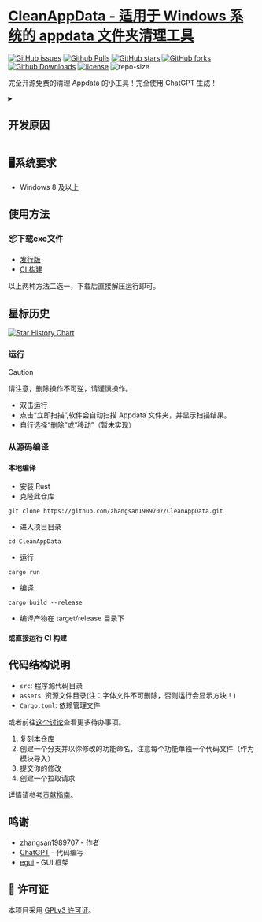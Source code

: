 # [CleanAppData - 适用于 Windows 系统的 appdata 文件夹清理工具][repo-url]

 [![GitHub issues][issues-image]][issues-url]
 [![Github Pulls][pulls-image]][pulls-url]
 [![GitHub stars][stars-image]][stars-url]
 [![GitHub forks][forks-image]][forks-url]
 [![Github Downloads][download-image]][download-url]
 [![license][license-image]][license-url]
 ![repo-size][repo-size-image]
 <!--[![hits][hits-image]][hits-url1]-->

完全开源免费的清理 Appdata 的小工具！完全使用 ChatGPT 生成！

<details>
<summary><h2>开发原因</h2></summary>
<p>Windows系统安装的软件卸载时，即便使用专业卸载工具卸载后，appdata 中的文件仍旧不会删除，故开发此软件清理。</p>
<p>本工具使用 Rust 编写，使用 ChatGPT 生成，并使用 egui 构建 GUI。</p>
<p>本工具完全开源免费，欢迎各位大佬贡献代码。</p>
</details>



## 🖥系统要求
- Windows 8 及以上

## 使用方法

### 📦下载exe文件
- [发行版](https://github.com/zhangsan1989707/CleanAppData/releases/latest)
- [CI 构建](https://github.com/zhangsan1989707/CleanAppData/actions/workflows/ci.yml)


以上两种方法二选一，下载后直接解压运行即可。

## 星标历史

<a href="https://star-history.com/#zhangsan1989707/CleanAppData&Date">
 <picture>
   <source media="(prefers-color-scheme: dark)" srcset="https://api.star-history.com/svg?repos=zhangsan1989707/CleanAppData&type=Date&theme=dark" />
   <source media="(prefers-color-scheme: light)" srcset="https://api.star-history.com/svg?repos=zhangsan1989707/CleanAppData&type=Date" />
   <img alt="Star History Chart" src="https://api.star-history.com/svg?repos=zhangsan1989707/CleanAppData&type=Date" />
 </picture>
</a>

### 运行
> [!caution]
>
> 请注意，删除操作不可逆，请谨慎操作。
- 双击运行
- 点击“立即扫描”,软件会自动扫描 Appdata 文件夹，并显示扫描结果。
- 自行选择“删除”或“移动”（暂未实现）



### 从源码编译
#### 本地编译
- 安装 Rust
- 克隆此仓库
```
git clone https://github.com/zhangsan1989707/CleanAppData.git
```
- 进入项目目录
```
cd CleanAppData
```
- 运行
```
cargo run
```
- 编译
```
cargo build --release
```
- 编译产物在 target/release 目录下
#### 或直接运行 CI 构建

## 代码结构说明
- `src`: 程序源代码目录
- `assets`: 资源文件目录(注：字体文件不可删除，否则运行会显示方块！)
- `Cargo.toml`: 依赖管理文件



或者前往[这个讨论](https://github.com/zhangsan1989707/CleanAppData/discussions/7)查看更多待办事项。



1. 复刻本仓库
2. 创建一个分支并以你修改的功能命名，注意每个功能单独一个代码文件（作为模块导入）
3. 提交你的修改
4. 创建一个拉取请求

详情请参考[贡献指南](CONTRIBUTING.md)。
## 鸣谢
- [zhangsan1989707](https://github.com/zhangsan1989707) - 作者
- [ChatGPT](https://chatgpt.com/) - 代码编写
- [egui](https://github.com/emilk/egui) - GUI 框架


## 📝 许可证
本项目采用 [GPLv3 许可证](LICENSE)。

<!-- 链接开始 -->
[issues-url]: https://github.com/zhangsan1989707/CleanAppData/issues "议题"
[issues-image]: https://img.shields.io/github/issues/zhangsan1989707/CleanAppData?style=flat-square&logo=github&label=议题

[pulls-url]: https://github.com/zhangsan1989707/CleanAppData/pulls "拉取请求"
[pulls-image]: https://img.shields.io/github/issues-pr-raw/zhangsan1989707/CleanAppData?style=flat&logo=github&%3Fcolor%3Dgreen&label=%E6%8B%89%E5%8F%96%E8%AF%B7%E6%B1%82

[stars-url]: https://github.com/zhangsan1989707/CleanAppData/stargazers "星标"
[stars-image]: https://img.shields.io/github/stars/zhangsan1989707/CleanAppData?style=flat-square&logo=github&label=星标

[forks-url]: https://github.com/zhangsan1989707/CleanAppData/fork "复刻"
[forks-image]: https://img.shields.io/github/forks/zhangsan1989707/CleanAppData?style=flat-square&logo=github&label=复刻

[discussions-url]: https://github.com/zhangsan1989707/CleanAppData/discussions "讨论"

[hits-url]: https://hits.dwyl.com/ "访问量"
[hits-image]: https://custom-icon-badges.demolab.com/endpoint?url=https%3A%2F%2Fhits.dwyl.com%2Fzhangsan1989707%2FCleanAppData.json%3Fcolor%3Dgreen&label=%E8%AE%BF%E9%97%AE%E9%87%8F&logo=graph

[repo-url]: https://github.com/zhangsan1989707/CleanAppData "仓库地址"

[repo-size-image]:https://img.shields.io/github/repo-size/zhangsan1989707/CleanAppData?style=flat-square&label=%E4%BB%93%E5%BA%93%E5%A4%A7%E5%B0%8F


[download-url]: https://github.com/zhangsan1989707/CleanAppData/releases/latest "下载"
[download-image]: https://img.shields.io/github/downloads/zhangsan1989707/CleanAppData/total?style=flat-square&logo=github&label=%E6%80%BB%E4%B8%8B%E8%BD%BD%E6%95%B0 "总下载数"

[license-url]: https://github.com/zhangsan1989707/CleanAppData/blob/master/LICENSE "许可证"
[license-image]: https://custom-icon-badges.demolab.com/github/license/zhangsan1989707/CleanAppData?style=flat&logo=law&label=%E8%AE%B8%E5%8F%AF%E8%AF%81

